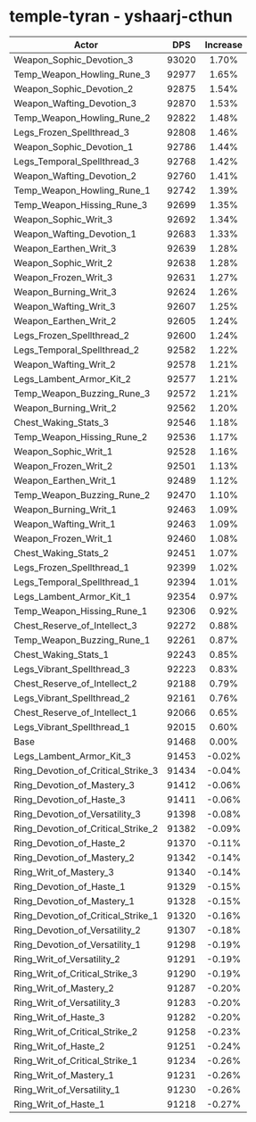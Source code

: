 # temple-tyran - yshaarj-cthun
| Actor | DPS | Increase |
|---|:---:|:---:|
|Weapon_Sophic_Devotion_3|93020|1.70%|
|Temp_Weapon_Howling_Rune_3|92977|1.65%|
|Weapon_Sophic_Devotion_2|92875|1.54%|
|Weapon_Wafting_Devotion_3|92870|1.53%|
|Temp_Weapon_Howling_Rune_2|92822|1.48%|
|Legs_Frozen_Spellthread_3|92808|1.46%|
|Weapon_Sophic_Devotion_1|92786|1.44%|
|Legs_Temporal_Spellthread_3|92768|1.42%|
|Weapon_Wafting_Devotion_2|92760|1.41%|
|Temp_Weapon_Howling_Rune_1|92742|1.39%|
|Temp_Weapon_Hissing_Rune_3|92699|1.35%|
|Weapon_Sophic_Writ_3|92692|1.34%|
|Weapon_Wafting_Devotion_1|92683|1.33%|
|Weapon_Earthen_Writ_3|92639|1.28%|
|Weapon_Sophic_Writ_2|92638|1.28%|
|Weapon_Frozen_Writ_3|92631|1.27%|
|Weapon_Burning_Writ_3|92624|1.26%|
|Weapon_Wafting_Writ_3|92607|1.25%|
|Weapon_Earthen_Writ_2|92605|1.24%|
|Legs_Frozen_Spellthread_2|92600|1.24%|
|Legs_Temporal_Spellthread_2|92582|1.22%|
|Weapon_Wafting_Writ_2|92578|1.21%|
|Legs_Lambent_Armor_Kit_2|92577|1.21%|
|Temp_Weapon_Buzzing_Rune_3|92572|1.21%|
|Weapon_Burning_Writ_2|92562|1.20%|
|Chest_Waking_Stats_3|92546|1.18%|
|Temp_Weapon_Hissing_Rune_2|92536|1.17%|
|Weapon_Sophic_Writ_1|92528|1.16%|
|Weapon_Frozen_Writ_2|92501|1.13%|
|Weapon_Earthen_Writ_1|92489|1.12%|
|Temp_Weapon_Buzzing_Rune_2|92470|1.10%|
|Weapon_Burning_Writ_1|92463|1.09%|
|Weapon_Wafting_Writ_1|92463|1.09%|
|Weapon_Frozen_Writ_1|92460|1.08%|
|Chest_Waking_Stats_2|92451|1.07%|
|Legs_Frozen_Spellthread_1|92399|1.02%|
|Legs_Temporal_Spellthread_1|92394|1.01%|
|Legs_Lambent_Armor_Kit_1|92354|0.97%|
|Temp_Weapon_Hissing_Rune_1|92306|0.92%|
|Chest_Reserve_of_Intellect_3|92272|0.88%|
|Temp_Weapon_Buzzing_Rune_1|92261|0.87%|
|Chest_Waking_Stats_1|92243|0.85%|
|Legs_Vibrant_Spellthread_3|92223|0.83%|
|Chest_Reserve_of_Intellect_2|92188|0.79%|
|Legs_Vibrant_Spellthread_2|92161|0.76%|
|Chest_Reserve_of_Intellect_1|92066|0.65%|
|Legs_Vibrant_Spellthread_1|92015|0.60%|
|Base|91468|0.00%|
|Legs_Lambent_Armor_Kit_3|91453|-0.02%|
|Ring_Devotion_of_Critical_Strike_3|91434|-0.04%|
|Ring_Devotion_of_Mastery_3|91412|-0.06%|
|Ring_Devotion_of_Haste_3|91411|-0.06%|
|Ring_Devotion_of_Versatility_3|91398|-0.08%|
|Ring_Devotion_of_Critical_Strike_2|91382|-0.09%|
|Ring_Devotion_of_Haste_2|91370|-0.11%|
|Ring_Devotion_of_Mastery_2|91342|-0.14%|
|Ring_Writ_of_Mastery_3|91340|-0.14%|
|Ring_Devotion_of_Haste_1|91329|-0.15%|
|Ring_Devotion_of_Mastery_1|91328|-0.15%|
|Ring_Devotion_of_Critical_Strike_1|91320|-0.16%|
|Ring_Devotion_of_Versatility_2|91307|-0.18%|
|Ring_Devotion_of_Versatility_1|91298|-0.19%|
|Ring_Writ_of_Versatility_2|91291|-0.19%|
|Ring_Writ_of_Critical_Strike_3|91290|-0.19%|
|Ring_Writ_of_Mastery_2|91287|-0.20%|
|Ring_Writ_of_Versatility_3|91283|-0.20%|
|Ring_Writ_of_Haste_3|91282|-0.20%|
|Ring_Writ_of_Critical_Strike_2|91258|-0.23%|
|Ring_Writ_of_Haste_2|91251|-0.24%|
|Ring_Writ_of_Critical_Strike_1|91234|-0.26%|
|Ring_Writ_of_Mastery_1|91231|-0.26%|
|Ring_Writ_of_Versatility_1|91230|-0.26%|
|Ring_Writ_of_Haste_1|91218|-0.27%|
